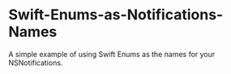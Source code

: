 # Swift-Enums-as-Notifications-Names
A simple example of using Swift Enums as the names for your NSNotifications. 
